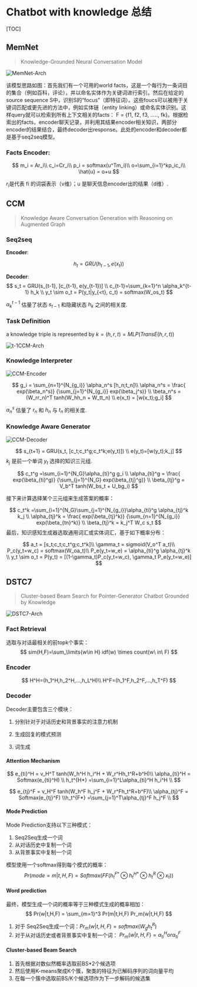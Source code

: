 # Chatbot with knowledge 总结

[TOC]

## MemNet

> Knowledge-Grounded Neural Conversation Model

![MemNet-Arch](./images/MemNet-Arch.png)

该模型思路如图：首先我们有一个可用的world facts，这是一个每行为一条词目的集合（例如百科，评论），并以命名实体作为关键词进行索引。然后在给定的source sequence S中，识别S的“focus”（即特征词）。这些foucs可以被用于关键词匹配或更先进的方法中，例如实体链（entity linking）或命名实体识别。这样query就可以检索到所有上下文相关的facts： F = {f1, f2, f3, ….., fk}。根据检索出的facts，encoder聊天记录，并利用其结果encoder相关知识，两部分encoder的结果结合，最终decoder出response。此处的encoder和decoder都是基于seq2seq模型。

### Facts Encoder:

$$
m_i = Ar_i\\
c_i=Cr_i\\
p_i = softmax(u^Tm_i)\\
o=\sum_{i=1}^kp_ic_i\\
\hat{u} = o+u
$$

$r_i​$ 是代表 fi 的词袋表示（v维）；u 是聊天信息encoder出的结果（d维）.

## CCM
> Knowledge Aware Conversation Generation with Reasoning on Augmented Graph

### Seq2seq

**Encoder**: 

$$
h_t=GRU(h_{t-1}, e(x_t))
$$

**Decoder**: 
$$
s_t = GRU(s_{t-1}, [c_{t-1}, e(y_{t-1})] \\
c_{t-1}=\sum_{k=1}^n \alpha_k^{t-1} h_k \\
y_t \sim o_t = P(y_t|y_{<t}, c_t) = softmax(W_os_t)
$$

$\alpha_k^{t-1}$ 估量了状态 $s_{t-1}$ 和隐藏状态 $h_k$ 之间的相关度.

### Task Definition

a knowledge triple is represented by $k=(h,r,t)=MLP(TransE(h,r,t))$

![t-1CCM-Arch](./images/CCM-Arch.png)

### Knowledge Interpreter

![CCM-Encoder](./images/CCM-Encoder.png)

$$
g_i = \sum_{n=1}^{N_{g_i}} \alpha_n^s [h_n;t_n]\\
\alpha_n^s = \frac{ exp(\beta_n^s)} {\sum_{j=1}^{N_{g_i}} exp(\beta_j^s)} \\
\beta_n^s = (W_rr_n)^T tanh(W_hh_n + W_tt_n) \\
e(x_t) = [w(x_t);g_i]
$$

$\alpha_n^s$ 估量了 $r_n$ 和 $h_n$ 与 $t_n$ 的相关度.

### Knowledge Aware Generator

![CCM-Decoder](./images/CCM-Decoder.png)

$$
s_{t+1} = GRU(s_t, [c_t;c_t^g;c_t^k;e(y_t)]) \\
e(y_t)=[w(y_t);k_j]
$$
$k_j$ 是前一个单词 $y_t$ 选择的知识三元组.

$$
c_t^g =\sum_{i=1}^{N_G}\alpha_{ti}^g g_i \\
\alpha_{ti}^g = \frac{ exp(\beta_{ti}^g)} {\sum_{j=1}^{N_G} exp(\beta_{tj}^g)} \\
\beta_{tj}^g = V_b^T tanh(W_bs_t + U_bg_i)
$$

接下来计算选择某个三元组来生成答案的概率：

$$
c_t^k =\sum_{i=1}^{N_G}\sum_{j=1}^{N_{g_i}}\alpha_{ti}^g \alpha_{tj}^k k_j \\
\alpha_{tj}^k = \frac{ exp(\beta_{tj}^k)} {\sum_{n=1}^{N_{g_i}} exp(\beta_{tn}^k)} \\
\beta_{tj}^k = k_j^T W_c s_t
$$
最后，知识感知生成器选取通用词汇或实体词汇，基于如下概率分布：


$$
a_t = [s_t;c_t;c_t^g;c_t^k]\\
\gamma_t = sigmoid(V_o^T a_t)\\
P_c(y_t=w_c) = softmax(W_oa_t)\\
P_e(y_t=w_e) = \alpha_{ti}^g \alpha_{tj}^k \\
y_t \sim o_t = P(y_t) = [(1-\gamma_t)P_c(y_t=w_c), \gamma_t P_e(y_t=w_e)]
$$

## DSTC7

> Cluster-based Beam Search for Pointer-Generator Chatbot Grounded by Knowledge

![DSTC7-Arch](./images/DSTC7-Arch.png)

### Fact Retrieval

选取与对话最相关的前topk个事实：
$$
sim(H,F)=\sum_\limits{w\in H} idf(w) \times count(w\ in\ F)
$$

### Encoder

$$
H^H=(h_1^H,h_2^H,...,h_L^H)\\
H^F=(h_1^F,h_2^F,...,h_T^F)
$$

### Decoder

Decoder主要包含三个模块：

1. 分别针对于对话历史和背景事实的注意力机制

2. 生成回复的模式预测

3. 词生成

#### Attention Mechanism

$$
e_{ti}^H = v_H^T tanh(W_h^H h_i^H + W_r^Hh_t^R+b^H)\\
\alpha_{ti}^H = Softmax(e_{ti}^H) \\
h_t^{H*} =\sum_{i=1}^L\alpha_{ti}^H h_i^H \\
$$

$$
e_{tj}^F = v_H^F tanh(W_h^F h_j^F + W_r^Fh_t^R+b^F)\\
\alpha_{tj}^F = Softmax(e_{tj}^F) 
\\h_t^{F*} =\sum_{j=1}^T\alpha_{tj}^F h_j^F \\
$$

#### Mode Prediction

Mode Prediction支持以下三种模式：

1. Seq2Seq生成一个词
2. 从对话历史中复制一个词
3. 从背景事实中复制一个词

模型使用一个softmax得到每个模式的概率：
$$
Pr(mode=m|t,H,F)=Softmax(FF(h_t^{F*}\otimes h_t^{H*}\otimes h_t^R\otimes x_t))
$$

#### Word prediction

最终，模型生成一个词的概率等于三种模式生成的概率相加：
$$
Pr(w|t,H,F) = \sum_{m=1}^3 Pr(m|t,H,F) Pr_m(w|t,H,F)
$$

1. 对于 Seq2Seq生成一个词：$Pr_m(w|t,H,F)=softmax(W_g h_t^R)​$
2. 对于从对话历史或者背景事实中复制一个词： $Pr_m(w|t,H,F)=\alpha_{ti}^Hor\alpha_{ti}^F$

#### Cluster-based Beam Search

1. 首先根据对数似然概率选取前BS*2个候选项
2. 然后使用K-means聚成K个簇，聚类的特征为已解码序列的词向量平均
3. 在每一个簇中选取前BS/K个候选项作为下一步解码的候选集